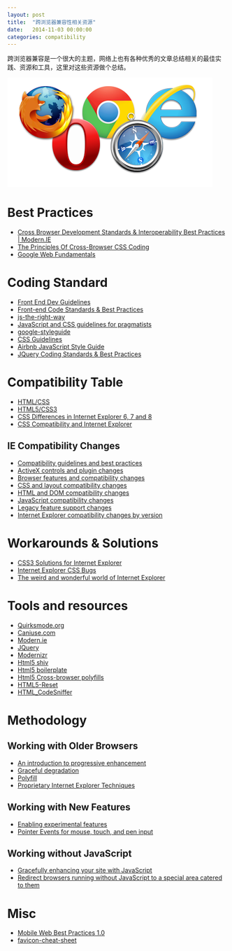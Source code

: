 ```yaml
---
layout: post
title:  "跨浏览器兼容性相关资源"
date:   2014-11-03 00:00:00
categories: compatibility
---
```


跨浏览器兼容是一个很大的主题，网络上也有各种优秀的文章总结相关的最佳实践、资源和工具，这里对这些资源做个总结。

![cross-browser-support](/assets/images/posts/cross-browser-support.png)

<!--more-->

# Best Practices

-   [Cross Browser Development Standards & Interoperability Best
    Practices |
    Modern.IE](https://www.modern.ie/en-us/category/code-with-standards)
-   [The Principles Of Cross-Browser CSS
    Coding](http://www.smashingmagazine.com/2010/06/07/the-principles-of-cross-browser-css-coding/ "Read 'The Principles Of Cross-Browser CSS Coding'")
-   [Google Web
    Fundamentals](https://developers.google.com/web/fundamentals/)

# Coding Standard

-   [Front End Dev
    Guidelines](http://taitems.github.io/Front-End-Development-Guidelines/)
-   [Front-end Code Standards & Best
    Practices](http://isobar-idev.github.io/code-standards/)
-   [js-the-right-way](http://jstherightway.org/)
-   [JavaScript and CSS guidelines for
    pragmatists](https://github.com/stevekwan/best-practices)
-   [google-styleguide](https://code.google.com/p/google-styleguide/)
-   [CSS Guidelines](http://cssguidelin.es/)
-   [Airbnb JavaScript Style
    Guide](https://github.com/airbnb/javascript)
-   [JQuery Coding Standards & Best
    Practices](http://lab.abhinayrathore.com/jquery-standards/)

# Compatibility Table

-   [HTML/CSS](http://www.quirksmode.org)
-   [HTML5/CSS3](http://caniuse.com)
-   [CSS Differences in Internet Explorer 6, 7 and 8](http://www.smashingmagazine.com/2009/10/14/css-differences-in-internet-explorer-6-7-and-8/)
-   [CSS Compatibility and Internet Explorer](http://msdn.microsoft.com/en-us/library/cc351024(VS.85).aspx)

## IE Compatibility Changes

-   [Compatibility guidelines and best
    practices](http://msdn.microsoft.com/en-us/library/ie/gg130949%28v=vs.85%29.aspx "Compatibility guidelines and best practices")
-   [ActiveX controls and plugin
    changes](http://msdn.microsoft.com/en-us/library/ie/dn467847%28v=vs.85%29.aspx "ActiveX controls and plugin changes")
-   [Browser features and compatibility
    changes](http://msdn.microsoft.com/en-us/library/ie/dn467848%28v=vs.85%29.aspx "Browser features and compatibility changes")
-   [CSS and layout compatibility
    changes](http://msdn.microsoft.com/en-us/library/ie/dn467849%28v=vs.85%29.aspx "CSS and layout compatibility changes")
-   [HTML and DOM compatibility
    changes](http://msdn.microsoft.com/en-us/library/ie/dn467850%28v=vs.85%29.aspx "HTML and DOM compatibility changes")
-   [JavaScript compatibility
    changes](http://msdn.microsoft.com/en-us/library/ie/dn467851%28v=vs.85%29.aspx "JavaScript compatibility changes")
-   [Legacy feature support
    changes](http://msdn.microsoft.com/en-us/library/ie/dn467852%28v=vs.85%29.aspx "Legacy feature support changes")
-   [Internet Explorer compatibility changes by
    version](http://msdn.microsoft.com/en-us/library/ie/dn467846%28v=vs.85%29.aspx "Internet Explorer compatibility changes by version")

# Workarounds & Solutions

-   [CSS3 Solutions for Internet Explorer](http://www.smashingmagazine.com/2010/04/28/css3-solutions-for-internet-explorer/)
-   [Internet Explorer CSS Bugs](http://haslayout.net/css/)
-   [The weird and wonderful world of Internet Explorer](http://www.positioniseverything.net/explorer.html)

# Tools and resources

-   [Quirksmode.org](http://quirksmode.org)
-   [Caniuse.com](http://caniuse.com)
-   [Modern.ie](http://modern.ie)
-   [JQuery](http://jquery.com)
-   [Modernizr](http://www.modernizr.com/)
-   [Html5 shiv](http://code.google.com/p/html5shiv/)
-   [Html5 boilerplate](http://html5boilerplate.com/)
-   [Html5 Cross-browser
    polyfills](https://github.com/Modernizr/Modernizr/wiki/HTML5-Cross-browser-Polyfills)
-   [HTML5-Reset](https://github.com/murtaugh/HTML5-Reset)
-   [HTML\_CodeSniffer](https://github.com/squizlabs/HTML_CodeSniffer)

# Methodology

## Working with Older Browsers

-   [An introduction to progressive
    enhancement](https://docs.webplatform.org/wiki/concepts/progressive_enhancement "concepts/progressive enhancement")
-   [Graceful
    degradation](https://docs.webplatform.org/wiki/concepts/graceful_degradation "concepts/graceful degradation")
-   [Polyfill](https://docs.webplatform.org/wiki/concepts/polyfill "concepts/polyfill")
-   [Proprietary Internet Explorer
    Techniques](https://docs.webplatform.org/wiki/concepts/proprietary_internet_explorer_techniques "concepts/proprietary internet explorer techniques")

## Working with New Features

-   [Enabling experimental
    features](https://docs.webplatform.org/wiki/concepts/experimental_features "concepts/experimental features")
-   [Pointer Events for mouse, touch, and pen
    input](https://docs.webplatform.org/wiki/concepts/Pointer_Events "concepts/Pointer Events")

## Working without JavaScript

-   [Gracefully enhancing your site with
    JavaScript](https://docs.webplatform.org/w/index.php?title=concepts/graceful_enhancement&action=edit&redlink=1 "concepts/graceful enhancement (page does not exist)")
-   [Redirect browsers running without JavaScript to a special area
    catered to
    them](https://docs.webplatform.org/wiki/concepts/redirect_no_javascript "concepts/redirect no javascript")

# Misc

-   [Mobile Web Best Practices 1.0](http://www.w3.org/TR/mobile-bp/)
-   [favicon-cheat-sheet](https://github.com/audreyr/favicon-cheat-sheet)


